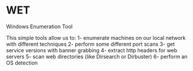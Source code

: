 # WET
 Windows Enumeration Tool

This simple tools allow us to:
1- enumerate machines on our local network with different techniques
2- perform some different port scans
3- get service versions with banner grabbing
4- extract http headers for web servers
5- scan web directories (like Dirsearch or Dirbuster)
6- perform an OS detection
